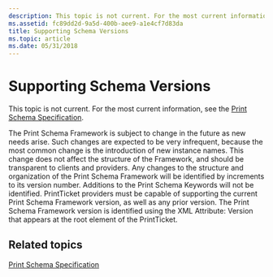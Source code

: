 ```yaml
---
description: This topic is not current. For the most current information, see the Print Schema Specification.
ms.assetid: fc89dd2d-9a5d-400b-aee9-a1e4cf7d83da
title: Supporting Schema Versions
ms.topic: article
ms.date: 05/31/2018
---
```


# Supporting Schema Versions

This topic is not current. For the most current information, see the [Print Schema Specification](https://www.microsoft.com/whdc/xps/printschema.mspx).

The Print Schema Framework is subject to change in the future as new needs arise. Such changes are expected to be very infrequent, because the most common change is the introduction of new instance names. This change does not affect the structure of the Framework, and should be transparent to clients and providers. Any changes to the structure and organization of the Print Schema Framework will be identified by increments to its version number. Additions to the Print Schema Keywords will not be identified. PrintTicket providers must be capable of supporting the current Print Schema Framework version, as well as any prior version. The Print Schema Framework version is identified using the XML Attribute: Version that appears at the root element of the PrintTicket.

## Related topics

<dl> <dt>

[Print Schema Specification](https://www.microsoft.com/whdc/xps/printschema.mspx)
</dt> </dl>

 

 




